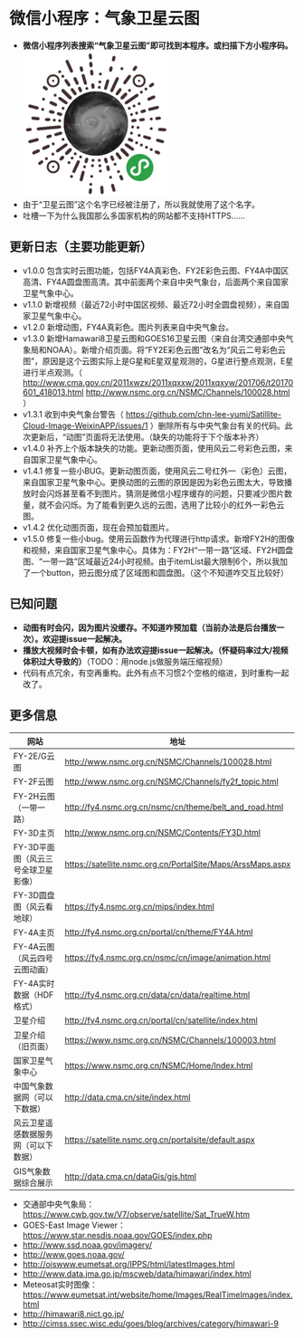 # 微信小程序：气象卫星云图

- **微信小程序列表搜索“气象卫星云图”即可找到本程序。或扫描下方小程序码。**  
![mini_program_code.jpg](mini_program_code.jpg)
- 由于“卫星云图”这个名字已经被注册了，所以我就使用了这个名字。 
- 吐槽一下为什么我国那么多国家机构的网站都不支持HTTPS……

## 更新日志（主要功能更新）

- v1.0.0 包含实时云图功能，包括FY4A真彩色、FY2E彩色云图、FY4A中国区高清、FY4A圆盘图高清。其中前面两个来自中央气象台，后面两个来自国家卫星气象中心。  
- v1.1.0 新增视频（最近72小时中国区视频、最近72小时全圆盘视频），来自国家卫星气象中心。  
- v1.2.0 新增动图，FY4A真彩色。图片列表来自中央气象台。  
- v1.3.0 新增Hamawari8卫星云图和GOES16卫星云图（来自台湾交通部中央气象局和NOAA）。新增介绍页面。将“FY2E彩色云图”改名为“风云二号彩色云图”，原因是这个云图实际上是G星和E星双星观测的，G星进行整点观测，E星进行半点观测。（ http://www.cma.gov.cn/2011xwzx/2011xqxxw/2011xqxyw/201706/t20170601_418013.html http://www.nsmc.org.cn/NSMC/Channels/100028.html ）
- v1.3.1 收到中央气象台警告（ https://github.com/chn-lee-yumi/Satillite-Cloud-Image-WeixinAPP/issues/1 ）删除所有与中央气象台有关的代码。此次更新后，“动图”页面将无法使用。（缺失的功能将于下个版本补齐）  
- v1.4.0 补齐上个版本缺失的功能。更新动图页面，使用风云二号彩色云图，来自国家卫星气象中心。  
- v1.4.1 修复一些小BUG。更新动图页面，使用风云二号红外一（彩色）云图，来自国家卫星气象中心。更换动图的云图的原因是因为彩色云图太大，导致播放时会闪烁甚至看不到图片。猜测是微信小程序缓存的问题，只要减少图片数量，就不会闪烁。为了能看到更久远的云图，选用了比较小的红外一彩色云图。
- v1.4.2 优化动图页面，现在会预加载图片。
- v1.5.0 修复一些小bug。使用云函数作为代理进行http请求。新增FY2H的图像和视频，来自国家卫星气象中心。具体为：FY2H“一带一路”区域、FY2H圆盘图、“一带一路”区域最近24小时视频。由于itemList最大限制6个，所以我加了一个button，把云图分成了区域图和圆盘图。（这个不知道咋交互比较好）

## 已知问题

- **动图有时会闪，因为图片没缓存。不知道咋预加载（当前办法是后台播放一次）。欢迎提issue一起解决。**
- **播放大视频时会卡顿，如有办法欢迎提issue一起解决。（怀疑码率过大/视频体积过大导致的）**（TODO：用node.js做服务端压缩视频）
- 代码有点冗余，有空再重构。此外有点不习惯2个空格的缩进，到时重构一起改了。

## 更多信息

|网站|地址|
|---|---|
|FY-2E/G云图|http://www.nsmc.org.cn/NSMC/Channels/100028.html|
|FY-2F云图|http://www.nsmc.org.cn/NSMC/Channels/fy2f_topic.html|
|FY-2H云图（一带一路）|http://fy4.nsmc.org.cn/nsmc/cn/theme/belt_and_road.html|
|FY-3D主页|http://www.nsmc.org.cn/NSMC/Contents/FY3D.html|
|FY-3D平面图（风云三号全球卫星影像）|https://satellite.nsmc.org.cn/PortalSite/Maps/ArssMaps.aspx|
|FY-3D圆盘图（风云看地球）|https://fy4.nsmc.org.cn/mips/index.html|
|FY-4A主页|http://fy4.nsmc.org.cn/portal/cn/theme/FY4A.html|
|FY-4A云图（风云四号云图动画）|https://fy4.nsmc.org.cn/nsmc/cn/image/animation.html|
|FY-4A实时数据（HDF格式）|http://fy4.nsmc.org.cn/data/cn/data/realtime.html|
|卫星介绍|http://fy4.nsmc.org.cn/portal/cn/satellite/index.html|
|卫星介绍（旧页面）|https://www.nsmc.org.cn/NSMC/Channels/100003.html|
|国家卫星气象中心|https://www.nsmc.org.cn/NSMC/Home/Index.html|
|中国气象数据网（可以下数据）|http://data.cma.cn/site/index.html|
|风云卫星遥感数据服务网（可以下数据）|https://satellite.nsmc.org.cn/portalsite/default.aspx|
|GIS气象数据综合展示|http://data.cma.cn/dataGis/gis.html|

- 交通部中央气象局：https://www.cwb.gov.tw/V7/observe/satellite/Sat_TrueW.htm  
- GOES-East Image Viewer：https://www.star.nesdis.noaa.gov/GOES/index.php  
- http://www.ssd.noaa.gov/imagery/  
- http://www.goes.noaa.gov/  
- http://oiswww.eumetsat.org/IPPS/html/latestImages.html  
- http://www.data.jma.go.jp/mscweb/data/himawari/index.html  
- Meteosat实时图像：https://www.eumetsat.int/website/home/Images/RealTimeImages/index.html  
- http://himawari8.nict.go.jp/  
- http://cimss.ssec.wisc.edu/goes/blog/archives/category/himawari-9  

